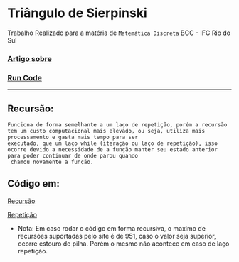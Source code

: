 # Triângulo de Sierpinski


Trabalho Realizado para a matéria de `Matemática Discreta` BCC - IFC Rio do Sul

### [Artigo sobre](https://docs.google.com/document/d/1TA9zTFYzBGFAc7lp5cRu9v_7_YznCvNOQxn5lnsRxUo/edit?usp=sharing)

### [Run Code](https://colab.research.google.com/#scrollTo=8wYgH-pbc-h6)

___

## Recursão:

    Funciona de forma semelhante a um laço de repetição, porém a recursão tem um custo computacional mais elevado, ou seja, utiliza mais processamento e gasta mais tempo para ser 
    executado, que um laço while (iteração ou laço de repetição), isso ocorre devido a necessidade de a função manter seu estado anterior para poder continuar de onde parou quando
     chamou novamente a função.


##  Código em:

[Recursão](https://github.com/RoniDeringer/recursao-mat_disc/blob/master/triangulo_sierpinski.py)

[Repetição](https://github.com/RoniDeringer/recursao-mat_disc/blob/master/sierpinski_repeticao.py)  


* Nota: Em caso rodar o código em forma recursiva, o maxímo de recursões suportadas pelo site é de 951, caso o valor seja superior, ocorre estouro de pilha. Porém o mesmo não acontece em caso de laço repetição.     
